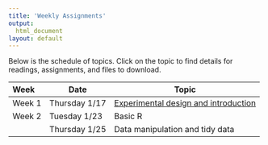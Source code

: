 ```yaml
---
title: 'Weekly Assignments'
output:
  html_document
layout: default
---
```


Below is the schedule of topics. Click on the topic to find details for readings, assignments, and files to download. 

Week | Date | Topic
:----- | ------ | ------
Week 1 | Thursday 1/17 | [Experimental design and introduction](lessons/introduction/introduction-lesson)
Week 2 | Tuesday 1/23 | Basic R
|| Thursday 1/25 | Data manipulation and tidy data
